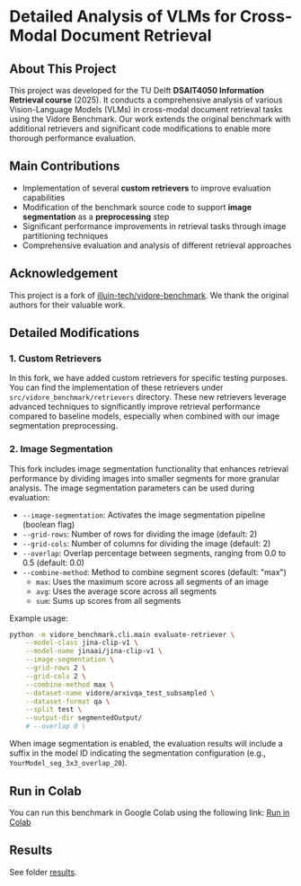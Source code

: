 # Detailed Analysis of VLMs for Cross-Modal Document Retrieval

## About This Project

This project was developed for the TU Delft **DSAIT4050 Information Retrieval course** (2025). It conducts a comprehensive analysis of various Vision-Language Models (VLMs) in cross-modal document retrieval tasks using the Vidore Benchmark. Our work extends the original benchmark with additional retrievers and significant code modifications to enable more thorough performance evaluation.

## Main Contributions

- Implementation of several **custom retrievers** to improve evaluation capabilities
- Modification of the benchmark source code to support **image segmentation** as a **preprocessing** step
- Significant performance improvements in retrieval tasks through image partitioning techniques
- Comprehensive evaluation and analysis of different retrieval approaches

## Acknowledgement

This project is a fork of [illuin-tech/vidore-benchmark](https://github.com/illuin-tech/vidore-benchmark). We thank the original authors for their valuable work.

## Detailed Modifications

### 1. Custom Retrievers

In this fork, we have added custom retrievers for specific testing purposes. You can find the implementation of these retrievers under `src/vidore_benchmark/retrievers` directory. These new retrievers leverage advanced techniques to significantly improve retrieval performance compared to baseline models, especially when combined with our image segmentation preprocessing.

### 2. Image Segmentation

This fork includes image segmentation functionality that enhances retrieval performance by dividing images into smaller segments for more granular analysis. The image segmentation parameters can be used during evaluation:

- `--image-segmentation`: Activates the image segmentation pipeline (boolean flag)
- `--grid-rows`: Number of rows for dividing the image (default: 2)
- `--grid-cols`: Number of columns for dividing the image (default: 2)
- `--overlap`: Overlap percentage between segments, ranging from 0.0 to 0.5 (default: 0.0)
- `--combine-method`: Method to combine segment scores (default: "max")
  - `max`: Uses the maximum score across all segments of an image
  - `avg`: Uses the average score across all segments
  - `sum`: Sums up scores from all segments

Example usage:

```bash
python -m vidore_benchmark.cli.main evaluate-retriever \
    --model-class jina-clip-v1 \
    --model-name jinaai/jina-clip-v1 \
    --image-segmentation \
    --grid-rows 2 \
    --grid-cols 2 \
    --combine-method max \
    --dataset-name vidore/arxivqa_test_subsampled \
    --dataset-format qa \
    --split test \
    --output-dir segmentedOutput/
    # --overlap 0 \
```

When image segmentation is enabled, the evaluation results will include a suffix in the model ID indicating the segmentation configuration (e.g., `YourModel_seg_3x3_overlap_20`).

## Run in Colab

You can run this benchmark in Google Colab using the following link: [Run in Colab](https://colab.research.google.com/drive/1YbxLDcbjrOwJC56gDXuA7fl31YkEyRsO?usp=sharing)

## Results

See folder [results](./results/).